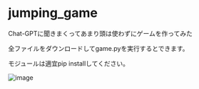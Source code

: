 # jumping_game
Chat-GPTに聞きまくってあまり頭は使わずにゲームを作ってみた

全ファイルをダウンロードしてgame.pyを実行するとできます。

モジュールは適宜pip installしてください。

![image](https://user-images.githubusercontent.com/106950932/236477555-fd8135c7-0ffa-4e89-8413-51fbe55abdb6.gif)
